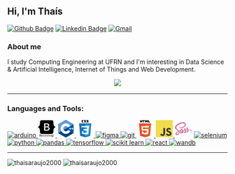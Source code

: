 ## Hi, I'm Thaís

[![Github Badge](https://img.shields.io/badge/-Github-000?style=for-the-badge&logo=Github&logoColor=white)](https://github.com/thaisaraujo2000)
[![Linkedin Badge](https://img.shields.io/badge/-LinkedIn-blue?style=for-the-badge&logo=Linkedin&logoColor=white)](https://www.linkedin.com/in/thais-de-araujo-de-medeiros/)
[![Gmail](https://img.shields.io/badge/Gmail-D14836?style=for-the-badge&logo=gmail&logoColor=white)](mailto:thaisam2000@gmail.com)
### About me
I study Computing Engineering at UFRN and I'm interesting in Data Science & Artificial Intelligence, Internet of Things and Web Development.

<p align="center" ><img src="https://media.giphy.com/media/TRUJ0BJOxOmru/giphy.gif"/></p>

---

### Languages and Tools:


<p align="left"> <a href="https://www.arduino.cc/" target="_blank"> <img src="https://cdn.worldvectorlogo.com/logos/arduino-1.svg" alt="arduino" width="40" height="40"/> </a> <a href="https://getbootstrap.com" target="_blank"> <img src="https://raw.githubusercontent.com/devicons/devicon/master/icons/bootstrap/bootstrap-plain-wordmark.svg" alt="bootstrap" width="40" height="40"/> </a> <a href="https://www.w3schools.com/cpp/" target="_blank"> <img src="https://raw.githubusercontent.com/devicons/devicon/master/icons/cplusplus/cplusplus-original.svg" alt="cplusplus" width="40" height="40"/> </a> <a href="https://www.w3schools.com/css/" target="_blank"> <img src="https://raw.githubusercontent.com/devicons/devicon/master/icons/css3/css3-original-wordmark.svg" alt="css3" width="40" height="40"/> </a> <a href="https://www.figma.com/" target="_blank"> <img src="https://www.vectorlogo.zone/logos/figma/figma-icon.svg" alt="figma" width="40" height="40"/> </a> <a href="https://git-scm.com/" target="_blank"> <img src="https://www.vectorlogo.zone/logos/git-scm/git-scm-icon.svg" alt="git" width="40" height="40"/> </a> <a href="https://www.w3.org/html/" target="_blank"> <img src="https://raw.githubusercontent.com/devicons/devicon/master/icons/html5/html5-original-wordmark.svg" alt="html5" width="40" height="40"/> </a> <a href="https://developer.mozilla.org/en-US/docs/Web/JavaScript" target="_blank"> <img src="https://raw.githubusercontent.com/devicons/devicon/master/icons/javascript/javascript-original.svg" alt="javascript" width="40" height="40"/> </a> <a href="https://sass-lang.com" target="_blank"> <img src="https://raw.githubusercontent.com/devicons/devicon/master/icons/sass/sass-original.svg" alt="sass" width="40" height="40"/></a> <a href="https://selenium.dev" target="_blank"><img src="https://selenium.dev/images/selenium_logo_square_green.png" width="40" alt="selenium"/></a>  <a href="https://www.python.org/" target="_blank"> <img src="https://s3.dualstack.us-east-2.amazonaws.com/pythondotorg-assets/media/files/python-logo-only.svg" alt="python" height="40"/> </a> <a href="https://pandas.pydata.org/" target="_blank"> <img src="https://pandas.pydata.org/static/img/pandas_secondary.svg" alt="pandas" width="50"/> </a> <a href="https://www.tensorflow.org" target="_blank"> <img src="https://www.vectorlogo.zone/logos/tensorflow/tensorflow-icon.svg" alt="tensorflow" width="40"/> </a> <a href="https://scikit-learn.org/" target="_blank"> <img src="https://upload.wikimedia.org/wikipedia/commons/0/05/Scikit_learn_logo_small.svg" alt="scikit learn" height="40"/> </a> <a href="https://pt-br.reactjs.org/" target="_blank"> <img src="https://upload.wikimedia.org/wikipedia/commons/a/a7/React-icon.svg" alt="react" height="40"/> </a> <a href="https://wandb.ai/" target="_blank"> <img src="https://user-images.githubusercontent.com/59636993/145873266-c662b9ee-205c-4145-ae86-11199b5dd584.png" alt="wandb" height="40"/> </a>
</p>

---
<div style="display = flex;">
  <img style="height: 170px" src="https://github-readme-stats.vercel.app/api?username=thaisaraujo2000&show_icons=true&theme=buefy" alt="thaisaraujo2000"/>
  <img style="height: 170px" src="https://github-readme-stats.vercel.app/api/top-langs?username=thaisaraujo2000&show_icons=true&locale=en&layout=compact&theme=buefy" alt="thaisaraujo2000"/>
 </div>

